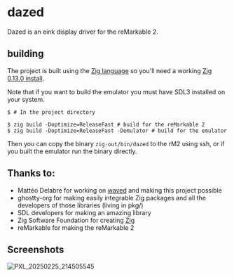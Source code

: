 # dazed
Dazed is an eink display driver for the reMarkable 2.

## building
The project is built using the [Zig language](https://ziglang.org/) so you'll need a working [Zig 0.13.0 install](https://ziglang.org/learn/getting-started/).

Note that if you want to build the emulator you must have SDL3 installed on your system. 
```
$ # In the project directory

$ zig build -Doptimize=ReleaseFast # build for the reMarkable 2
$ zig build -Doptimize=ReleaseFast -Demulator # build for the emulator
```
Then you can copy the binary `zig-out/bin/dazed` to the rM2 using ssh, or if you built the emulator run the binary directly.

## Thanks to:
- Mattéo Delabre for working on [waved](https://github.com/matteodelabre/waved) and making this project possible
- ghostty-org for making easily integrable Zig packages and all the developers of those libraries (living in pkg/)
- SDL developers for making an amazing library
- Zig Software Foundation for creating [Zig](https://ziglang.org/)
- reMarkable for making the reMarkable 2


## Screenshots
![PXL_20250225_214505545](https://github.com/user-attachments/assets/1671aa3d-e9b6-4c65-ad4b-2d8199caa19b)
